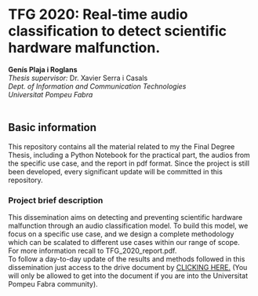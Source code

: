 # TFG 2020: Real-time audio classification to detect scientific hardware malfunction.

**Genís Plaja i Roglans**
<br>
_Thesis supervisor:_ Dr. Xavier Serra i Casals
<br>
_Dept. of Information and Communication Technologies_
<br>
_Universitat Pompeu Fabra_
<br>
<br>

## Basic information
This repository contains all the material related to my the Final Degree Thesis, including a Python Notebook for the practical part, the audios from the specific use case, and the report in pdf format. Since the project is still been developed, every significant update will be committed in this repository.

### Project brief description
This dissemination aims on detecting and preventing scientific hardware malfunction through an audio classification model. To build this model, we focus on a specific use case, and we design a complete methodology which can be scalated to different use cases within our range of scope. <br>
For more information recall to TFG_2020_report.pdf. <br>
To follow a day-to-day update of the results and methods followed in this dissemination just access to the drive document by [CLICKING HERE.](https://docs.google.com/document/d/1RwM26SrYGaez2X5S8R0ZpTI1raof1g97O5VFad6q1Lk/edit?usp=sharing) (You will only be allowed to get into the document if you are into the Universitat Pompeu Fabra community).


